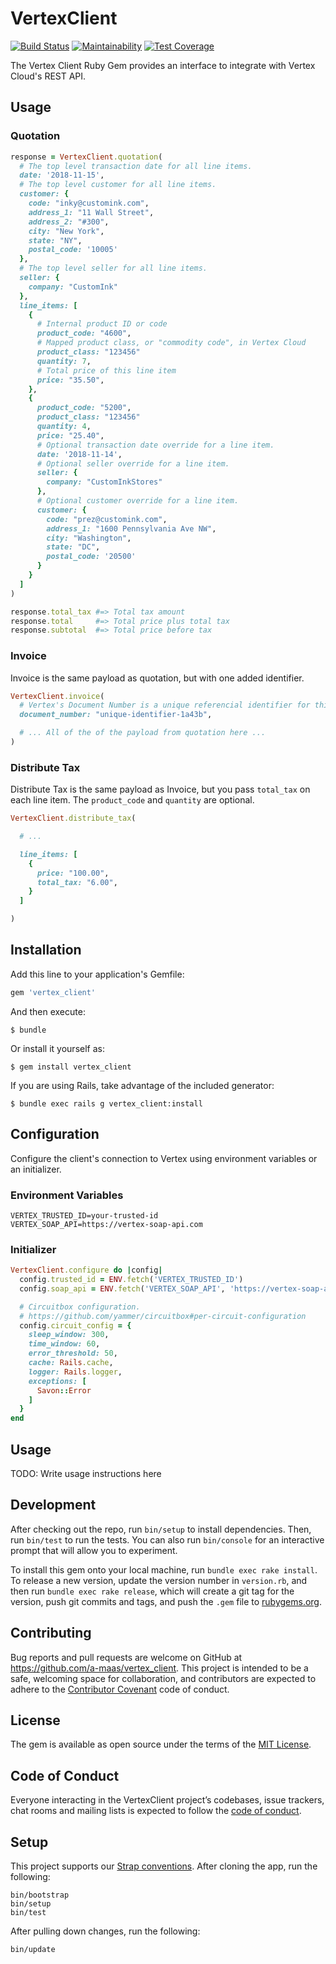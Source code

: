 # VertexClient

[![Build Status](https://travis-ci.com/customink/vertex_client.svg?token=r6SdMyhouTa8X9zv834g&branch=master)](https://travis-ci.com/customink/vertex_client) [![Maintainability](https://api.codeclimate.com/v1/badges/f5c610d38dca05d7d8b6/maintainability)](https://codeclimate.com/repos/5be4865be81ccf2237014407/maintainability) [![Test Coverage](https://api.codeclimate.com/v1/badges/f5c610d38dca05d7d8b6/test_coverage)](https://codeclimate.com/repos/5be4865be81ccf2237014407/test_coverage)

The Vertex Client Ruby Gem provides an interface to integrate with Vertex Cloud's REST API.

## Usage

### Quotation

```ruby
response = VertexClient.quotation(
  # The top level transaction date for all line items.
  date: '2018-11-15',
  # The top level customer for all line items.
  customer: {
    code: "inky@customink.com",
    address_1: "11 Wall Street",
    address_2: "#300",
    city: "New York",
    state: "NY",
    postal_code: '10005'
  },
  # The top level seller for all line items.
  seller: {
    company: "CustomInk"
  },
  line_items: [
    {
      # Internal product ID or code
      product_code: "4600",
      # Mapped product class, or "commodity code", in Vertex Cloud
      product_class: "123456"
      quantity: 7,
      # Total price of this line item
      price: "35.50",
    },
    {
      product_code: "5200",
      product_class: "123456"
      quantity: 4,
      price: "25.40",
      # Optional transaction date override for a line item.
      date: '2018-11-14',
      # Optional seller override for a line item.
      seller: {
        company: "CustomInkStores"
      },
      # Optional customer override for a line item.
      customer: {
        code: "prez@customink.com",
        address_1: "1600 Pennsylvania Ave NW",
        city: "Washington",
        state: "DC",
        postal_code: '20500'
      }
    }
  ]
)

response.total_tax #=> Total tax amount
response.total     #=> Total price plus total tax
response.subtotal  #=> Total price before tax
```

### Invoice

Invoice is the same payload as quotation, but with one added identifier.

```ruby
VertexClient.invoice(
  # Vertex's Document Number is a unique referencial identifier for this invoice.
  document_number: "unique-identifier-1a43b",

  # ... All of the of the payload from quotation here ...
)

```

### Distribute Tax

Distribute Tax is the same payload as Invoice, but you pass `total_tax` on each line item. The `product_code` and `quantity` are optional.

```ruby
VertexClient.distribute_tax(

  # ...

  line_items: [
    {
      price: "100.00",
      total_tax: "6.00",
    }
  ]

)
```

## Installation

Add this line to your application's Gemfile:

```ruby
gem 'vertex_client'
```

And then execute:

    $ bundle

Or install it yourself as:

    $ gem install vertex_client


If you are using Rails, take advantage of the included generator:

    $ bundle exec rails g vertex_client:install


## Configuration

Configure the client's connection to Vertex using environment variables or an initializer.

### Environment Variables

```
VERTEX_TRUSTED_ID=your-trusted-id
VERTEX_SOAP_API=https://vertex-soap-api.com
```
### Initializer

```ruby
VertexClient.configure do |config|
  config.trusted_id = ENV.fetch('VERTEX_TRUSTED_ID')
  config.soap_api = ENV.fetch('VERTEX_SOAP_API', 'https://vertex-soap-api.com')

  # Circuitbox configuration.
  # https://github.com/yammer/circuitbox#per-circuit-configuration
  config.circuit_config = {
    sleep_window: 300,
    time_window: 60,
    error_threshold: 50,
    cache: Rails.cache,
    logger: Rails.logger,
    exceptions: [
      Savon::Error
    ]
  }
end
```

## Usage

TODO: Write usage instructions here

## Development

After checking out the repo, run `bin/setup` to install dependencies. Then, run `bin/test` to run the tests. You can also run `bin/console` for an interactive prompt that will allow you to experiment.

To install this gem onto your local machine, run `bundle exec rake install`. To release a new version, update the version number in `version.rb`, and then run `bundle exec rake release`, which will create a git tag for the version, push git commits and tags, and push the `.gem` file to [rubygems.org](https://rubygems.org).

## Contributing

Bug reports and pull requests are welcome on GitHub at https://github.com/a-maas/vertex_client. This project is intended to be a safe, welcoming space for collaboration, and contributors are expected to adhere to the [Contributor Covenant](http://contributor-covenant.org) code of conduct.

## License

The gem is available as open source under the terms of the [MIT License](https://opensource.org/licenses/MIT).

## Code of Conduct

Everyone interacting in the VertexClient project’s codebases, issue trackers, chat rooms and mailing lists is expected to follow the [code of conduct](https://github.com/a-maas/vertex_client/blob/master/CODE_OF_CONDUCT.md).

## Setup

This project supports our [Strap conventions][strap]. After cloning the app,
run the following:

    bin/bootstrap
    bin/setup
    bin/test

After pulling down changes, run the following:

    bin/update

[strap]: https://github.com/customink/strap
